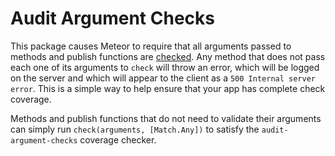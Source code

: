 # Audit Argument Checks


This package causes Meteor to require that all arguments passed to methods and
publish functions are [checked](../api/check.md). Any method that does not pass each
one of its arguments to `check` will throw an error, which will be logged on the
server and which will appear to the client as a
`500 Internal server error`. This is a simple way to help ensure that your
app has complete check coverage.

Methods and publish functions that do not need to validate their arguments can
simply run `check(arguments, [Match.Any])` to satisfy the
`audit-argument-checks` coverage checker.

